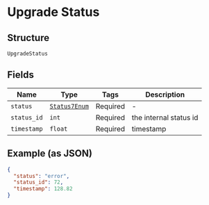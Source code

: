 
# Upgrade Status

## Structure

`UpgradeStatus`

## Fields

| Name | Type | Tags | Description |
|  --- | --- | --- | --- |
| `status` | [`Status7Enum`](../../doc/models/status-7-enum.md) | Required | - |
| `status_id` | `int` | Required | the internal status id |
| `timestamp` | `float` | Required | timestamp |

## Example (as JSON)

```json
{
  "status": "error",
  "status_id": 72,
  "timestamp": 128.82
}
```

